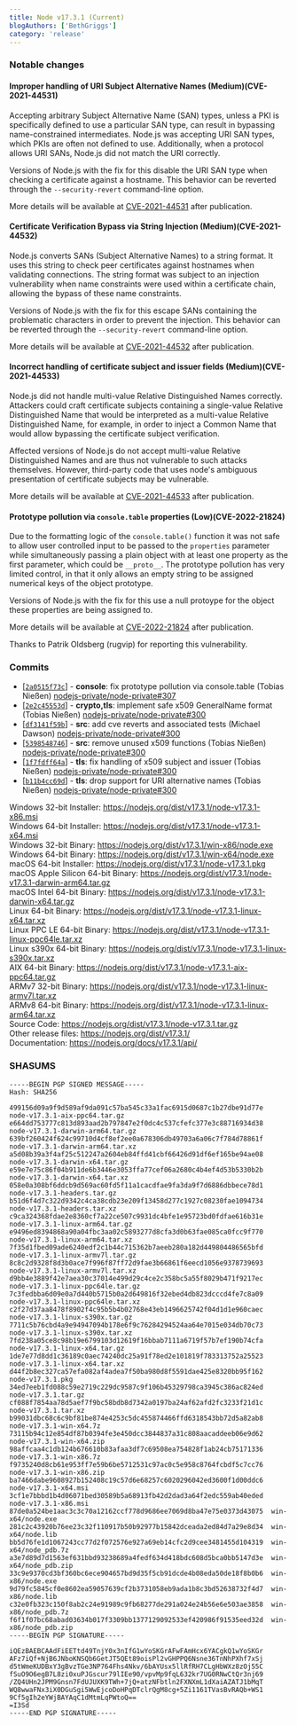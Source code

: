 ```yaml
---
title: Node v17.3.1 (Current)
blogAuthors: ['BethGriggs']
category: 'release'
---
```


### Notable changes

#### Improper handling of URI Subject Alternative Names (Medium)(CVE-2021-44531)

Accepting arbitrary Subject Alternative Name (SAN) types, unless a PKI is specifically defined to use a particular SAN type, can result in bypassing name-constrained intermediates. Node.js was accepting URI SAN types, which PKIs are often not defined to use. Additionally, when a protocol allows URI SANs, Node.js did not match the URI correctly.

Versions of Node.js with the fix for this disable the URI SAN type when checking a certificate against a hostname. This behavior can be reverted through the `--security-revert` command-line option.

More details will be available at [CVE-2021-44531](https://cve.mitre.org/cgi-bin/cvename.cgi?name=CVE-2021-44531) after publication.

#### Certificate Verification Bypass via String Injection (Medium)(CVE-2021-44532)

Node.js converts SANs (Subject Alternative Names) to a string format. It uses this string to check peer certificates against hostnames when validating connections. The string format was subject to an injection vulnerability when name constraints were used within a certificate chain, allowing the bypass of these name constraints.

Versions of Node.js with the fix for this escape SANs containing the problematic characters in order to prevent the injection. This behavior can be reverted through the `--security-revert` command-line option.

More details will be available at [CVE-2021-44532](https://cve.mitre.org/cgi-bin/cvename.cgi?name=CVE-2021-44532) after publication.

#### Incorrect handling of certificate subject and issuer fields (Medium)(CVE-2021-44533)

Node.js did not handle multi-value Relative Distinguished Names correctly. Attackers could craft certificate subjects containing a single-value Relative Distinguished Name that would be interpreted as a multi-value Relative Distinguished Name, for example, in order to inject a Common Name that would allow bypassing the certificate subject verification.

Affected versions of Node.js do not accept multi-value Relative Distinguished Names and are thus not vulnerable to such attacks themselves. However, third-party code that uses node's ambiguous presentation of certificate subjects may be vulnerable.

More details will be available at [CVE-2021-44533](https://cve.mitre.org/cgi-bin/cvename.cgi?name=CVE-2021-44533) after publication.

#### Prototype pollution via `console.table` properties (Low)(CVE-2022-21824)

Due to the formatting logic of the `console.table()` function it was not safe to allow user controlled input to be passed to the `properties` parameter while simultaneously passing a plain object with at least one property as the first parameter, which could be `__proto__`. The prototype pollution has very limited control, in that it only allows an empty string to be assigned numerical keys of the object prototype.

Versions of Node.js with the fix for this use a null protoype for the object these properties are being assigned to.

More details will be available at [CVE-2022-21824](https://cve.mitre.org/cgi-bin/cvename.cgi?name=CVE-2022-21824) after publication.

Thanks to Patrik Oldsberg (rugvip) for reporting this vulnerability.

### Commits

- \[[`2a0515f73c`](https://github.com/nodejs/node/commit/2a0515f73c)] - **console**: fix prototype pollution via console.table (Tobias Nießen) [nodejs-private/node-private#307](https://github.com/nodejs-private/node-private/pull/307)
- \[[`2e2c45553d`](https://github.com/nodejs/node/commit/2e2c45553d)] - **crypto,tls**: implement safe x509 GeneralName format (Tobias Nießen) [nodejs-private/node-private#300](https://github.com/nodejs-private/node-private/pull/300)
- \[[`df3141f59b`](https://github.com/nodejs/node/commit/df3141f59b)] - **src**: add cve reverts and associated tests (Michael Dawson) [nodejs-private/node-private#300](https://github.com/nodejs-private/node-private/pull/300)
- \[[`5398548746`](https://github.com/nodejs/node/commit/5398548746)] - **src**: remove unused x509 functions (Tobias Nießen) [nodejs-private/node-private#300](https://github.com/nodejs-private/node-private/pull/300)
- \[[`1f7fdff64a`](https://github.com/nodejs/node/commit/1f7fdff64a)] - **tls**: fix handling of x509 subject and issuer (Tobias Nießen) [nodejs-private/node-private#300](https://github.com/nodejs-private/node-private/pull/300)
- \[[`b11b4cc69d`](https://github.com/nodejs/node/commit/b11b4cc69d)] - **tls**: drop support for URI alternative names (Tobias Nießen) [nodejs-private/node-private#300](https://github.com/nodejs-private/node-private/pull/300)

Windows 32-bit Installer: https://nodejs.org/dist/v17.3.1/node-v17.3.1-x86.msi<br />
Windows 64-bit Installer: https://nodejs.org/dist/v17.3.1/node-v17.3.1-x64.msi<br />
Windows 32-bit Binary: https://nodejs.org/dist/v17.3.1/win-x86/node.exe<br />
Windows 64-bit Binary: https://nodejs.org/dist/v17.3.1/win-x64/node.exe<br />
macOS 64-bit Installer: https://nodejs.org/dist/v17.3.1/node-v17.3.1.pkg<br />
macOS Apple Silicon 64-bit Binary: https://nodejs.org/dist/v17.3.1/node-v17.3.1-darwin-arm64.tar.gz<br />
macOS Intel 64-bit Binary: https://nodejs.org/dist/v17.3.1/node-v17.3.1-darwin-x64.tar.gz<br />
Linux 64-bit Binary: https://nodejs.org/dist/v17.3.1/node-v17.3.1-linux-x64.tar.xz<br />
Linux PPC LE 64-bit Binary: https://nodejs.org/dist/v17.3.1/node-v17.3.1-linux-ppc64le.tar.xz<br />
Linux s390x 64-bit Binary: https://nodejs.org/dist/v17.3.1/node-v17.3.1-linux-s390x.tar.xz<br />
AIX 64-bit Binary: https://nodejs.org/dist/v17.3.1/node-v17.3.1-aix-ppc64.tar.gz<br />
ARMv7 32-bit Binary: https://nodejs.org/dist/v17.3.1/node-v17.3.1-linux-armv7l.tar.xz<br />
ARMv8 64-bit Binary: https://nodejs.org/dist/v17.3.1/node-v17.3.1-linux-arm64.tar.xz<br />
Source Code: https://nodejs.org/dist/v17.3.1/node-v17.3.1.tar.gz<br />
Other release files: https://nodejs.org/dist/v17.3.1/<br />
Documentation: https://nodejs.org/docs/v17.3.1/api/

### SHASUMS

```
-----BEGIN PGP SIGNED MESSAGE-----
Hash: SHA256

499156d09a9f9d589af9da091c57ba545c33a1fac6915d0687c1b27dbe91d77e  node-v17.3.1-aix-ppc64.tar.gz
e664dd753777c813d893aad2b797847e2f0dc4c537cfefc377e3c88716934d38  node-v17.3.1-darwin-arm64.tar.gz
639bf260424f624c99710d4cf8ef2ee0a678306db49703a6a06c7f784d78861f  node-v17.3.1-darwin-arm64.tar.xz
a5d08b39a3f4af25c512247a2604eb84ffd41cbf66426d91df6ef165be94ae08  node-v17.3.1-darwin-x64.tar.gz
e59e7e75c86f04b911de6b3446e3053ffa77cef06a2680c4b4ef4d53b5330b2b  node-v17.3.1-darwin-x64.tar.xz
058e0a308bf6ddcb9d569ac60fd5f11a1cacdfae9fa3da9f7d6886dbbece78d1  node-v17.3.1-headers.tar.gz
b51d6f4d7c322d9342c4ca38cdb23e209f13458d277c1927c08230fae1094734  node-v17.3.1-headers.tar.xz
c9ca324368fdae2e8360cf7a22ce507c9931dc4bfe1e95723bd0fdfae616b31e  node-v17.3.1-linux-arm64.tar.gz
e9496ed8394868a90a04fbc3aa02c5893277d8cfa3d0b63fae085ca0fcc9f770  node-v17.3.1-linux-arm64.tar.xz
7f35d1fbed09ade6240edf2c1b44c715362b7aeeb280a182d449804486565bfd  node-v17.3.1-linux-armv7l.tar.gz
8c8c2d9328f8d3b0ace7f996f87ff72d9fae3b66861f6eecd1056e9378739693  node-v17.3.1-linux-armv7l.tar.xz
d9bb4e3889f42e7aea30c37014e499d29c4ce2c358bc5a55f8029b471f9217ec  node-v17.3.1-linux-ppc64le.tar.gz
7c3fedbba6d09e0a7d440b5715b0a2d649816f32ebed4db823dcccd4fe7c8a09  node-v17.3.1-linux-ppc64le.tar.xz
c2f27d37aa8478f8902f4c95b5b4b02768e43eb1496625742f04d1d1e960caec  node-v17.3.1-linux-s390x.tar.gz
7711c5b76cbd4a9e94947094b178e6f9c76284294524aa64e7015e034db70c73  node-v17.3.1-linux-s390x.tar.xz
7fd238a05ce8c98b19e6799103d12619f16bbab7111a6719f57b7ef190b74cfa  node-v17.3.1-linux-x64.tar.gz
1de7e77d8dd1c36189c0aec74240dc25a91f78ed2e101819f783313752a25523  node-v17.3.1-linux-x64.tar.xz
d44f2b8ec327ca57efa082af4adea7f50ba980d8f5591dae425e8320bb95f162  node-v17.3.1.pkg
34ed7eeb1fd088c59e2719c229dc9587c9f106b45329798ca3945c386ac824ed  node-v17.3.1.tar.gz
cf088f7854aa78d5aef7f9bc58bdb8d7342a0197ba24af62afd2fc3233f21d1c  node-v17.3.1.tar.xz
b99031dbc68c6c9bf81be874e4253c5dc455874466ffd6318543bb72d5a82ab8  node-v17.3.1-win-x64.7z
73115b94c12e854df87b0394fe3e450dcc3844837a31c808aacaddeeb06e9d62  node-v17.3.1-win-x64.zip
98affcaa4c1db124b676610b83afaa3df7c69508ea754828f1ab24cb75171336  node-v17.3.1-win-x86.7z
f9735240d8cb61e953ff7e59b6be5712531c97ac0c5e958c8764fcbdf5c7cc76  node-v17.3.1-win-x86.zip
ba7466dabe9608927b152408c19c57d6e68257c6020296042ed3600f1d00ddc6  node-v17.3.1-x64.msi
3cf1e7bbbd1b4d06071bed30589b5a68913fb42d2dad3a64f2edc559ab40eded  node-v17.3.1-x86.msi
87de0a524be1aac3c3c70a12162ccf778d9686ee7069d8ba47e75e0373d43075  win-x64/node.exe
281c2c43920b76ee23c32f110917b50b92977b15842dceada2ed84d7a29e8d34  win-x64/node.lib
bb5d76fe1d1067243cc77d2f072576e927a69eb14cfc2d9cee3481455d104319  win-x64/node_pdb.7z
a3e7d89d7d1563ef631bbd93238689a4fedf634d418bdc608d5bca0bb5147d3e  win-x64/node_pdb.zip
33c9e9370cd3bf360bc6ece904657bd9d35f5cb91dcde4b08eda50de18f8b0b6  win-x86/node.exe
9d79fc5845cf0e8602ea59057639cf2b3731058eb9ada1b8c3bd52638732f4d7  win-x86/node.lib
c32e0fb323c150f8ab2c24e91989c9fb68277de291a024e24b56e6e503ae3858  win-x86/node_pdb.7z
f6f1f07bc68abad03634b017f3309bb1377129092533ef420986f91535eed32d  win-x86/node_pdb.zip
-----BEGIN PGP SIGNATURE-----

iQEzBAEBCAAdFiEETtd49TnjY0x3nIfG1wYoSKGrAFwFAmHcx6YACgkQ1wYoSKGr
AFz7iQf+NjB6JNboKNSQb6GetJT5QEt89oisPl2vGHPPQ6Nsne36TnNhPXhf7xSj
d5tWmeKUDBxY3gBvzTGe3NP764Fhs4Nkv/6bAYUsx5llRfRH7CLgHbWXz8zOj55C
fSuO9O6egB7L8zi0xuPJGscur79lIEe90/vpvMp9fqL632kr7UG0RNwCtQr3nj69
/ZQ4UHn2JPM9Gnsn7FdUJUXK9TWh+7jQ+atzNFbtln2FXNXmL1dXaiAZATJ1bMqT
WQ8wwaFNx3iX0DGuSgi5WwEjcoDoHPqDTclrQgM8cg+5Zi1161TVasBvRAQb+WS1
9Cf5gIh2eYWjBAYAqC1dMtmLqPWtoQ==
=I3Sd
-----END PGP SIGNATURE-----

```
